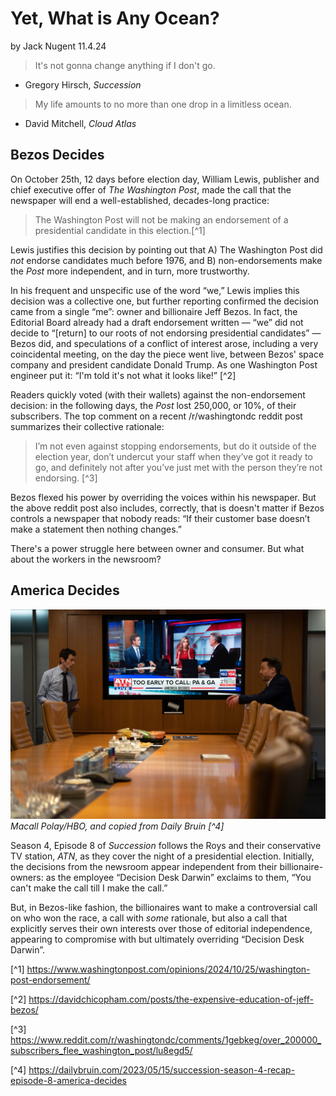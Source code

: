 # Yet, What is Any Ocean?

by Jack Nugent
11.4.24

> It's not gonna change anything if I don't go.

- Gregory Hirsch, _Succession_

> My life amounts to no more than one drop in a limitless ocean.

- David Mitchell, _Cloud Atlas_

## Bezos Decides

On October 25th, 12 days before election day, William Lewis, publisher and chief executive offer of _The Washington Post_, made the call that the newspaper will end a well-established, decades-long practice:

> The Washington Post will not be making an endorsement of a presidential candidate in this election.[^1]

Lewis justifies this decision by pointing out that A) The Washington Post did _not_ endorse candidates much before 1976, and B) non-endorsements make the _Post_ more independent, and in turn, more trustworthy.

In his frequent and unspecific use of the word &ldquo;we,&rdquo; Lewis implies this decision was a collective one, but further reporting confirmed the decision came from a single &ldquo;me&rdquo;: owner and billionaire Jeff Bezos. In fact, the Editorial Board already had a draft endorsement written &mdash; &ldquo;we&rdquo; did not decide to &ldquo;[return] to our roots of not endorsing presidential candidates&rdquo; &mdash; Bezos did, and speculations of a conflict of interest arose, including a very coincidental meeting, on the day the piece went live, between Bezos' space company and president candidate Donald Trump. As one Washington Post engineer put it: &ldquo;I'm told it's not what it looks like!&rdquo; [^2]

Readers quickly voted (with their wallets) against the non-endorsement decision: in the following days, the _Post_ lost 250,000, or 10%, of their subscribers. The top comment on a recent /r/washingtondc reddit post summarizes their collective rationale:

> I’m not even against stopping endorsements, but do it outside of the election year, don’t undercut your staff when they’ve got it ready to go, and definitely not after you’ve just met with the person they’re not endorsing. [^3]

Bezos flexed his power by overriding the voices within his newspaper. But the above reddit post also includes, correctly, that is doesn't matter if Bezos controls a newspaper that nobody reads: &ldquo;If their customer base doesn’t make a statement then nothing changes.&rdquo;

There's a power struggle here between owner and consumer. But what about the workers in the newsroom?

## America Decides

![Image from Succession](succession.jpg "America Decides")
_Macall Polay/HBO, and copied from Daily Bruin [^4]_

Season 4, Episode 8 of _Succession_ follows the Roys and their conservative TV station, _ATN_, as they cover the night of a presidential election. Initially, the decisions from the newsroom appear independent from their billionaire-owners: as the employee &ldquo;Decision Desk Darwin&rdquo; exclaims to them, &ldquo;You can't make the call till I make the call.&rdquo;

But, in Bezos-like fashion, the billionaires want to make a controversial call on who won the race, a call with _some_ rationale, but also a call that explicitly serves their own interests over those of editorial independence, appearing to compromise with but ultimately overriding &ldquo;Decision Desk Darwin&rdquo;.

[^1] https://www.washingtonpost.com/opinions/2024/10/25/washington-post-endorsement/

[^2] https://davidchicopham.com/posts/the-expensive-education-of-jeff-bezos/

[^3] https://www.reddit.com/r/washingtondc/comments/1gebkeg/over_200000_subscribers_flee_washington_post/lu8egd5/

[^4] https://dailybruin.com/2023/05/15/succession-season-4-recap-episode-8-america-decides
